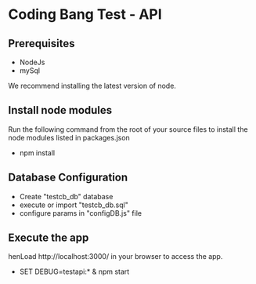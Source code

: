 Coding Bang Test - API
==================

Prerequisites
--------------------------------------
- NodeJs
- mySql

We recommend installing the latest version of node.

Install node modules
--------------------
Run the following command from the root of your source files to install the node modules listed in packages.json
+ npm install

Database Configuration
----------------------
+ Create "testcb_db" database
+ execute or import "testcb_db.sql"
+ configure params in "configDB.js" file


Execute the app
--------------------------
henLoad http://localhost:3000/ in your browser to access the app.

+ SET DEBUG=testapi:* & npm start

